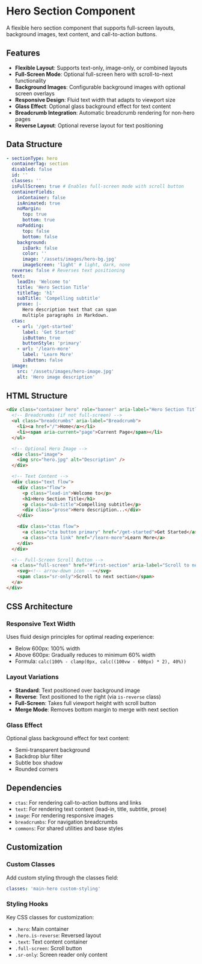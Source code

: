 # Hero Section Component

A flexible hero section component that supports full-screen layouts, background images, text content, and call-to-action buttons.

## Features

- **Flexible Layout**: Supports text-only, image-only, or combined layouts
- **Full-Screen Mode**: Optional full-screen hero with scroll-to-next functionality
- **Background Images**: Configurable background images with optional screen overlays
- **Responsive Design**: Fluid text width that adapts to viewport size
- **Glass Effect**: Optional glass background effect for text content
- **Breadcrumb Integration**: Automatic breadcrumb rendering for non-hero pages
- **Reverse Layout**: Optional reverse layout for text positioning

## Data Structure

```yaml
- sectionType: hero
  containerTag: section
  disabled: false
  id: ''
  classes: ''
  isFullScreen: true # Enables full-screen mode with scroll button
  containerFields:
    inContainer: false
    isAnimated: true
    noMargin:
      top: true
      bottom: true
    noPadding:
      top: false
      bottom: false
    background:
      isDark: false
      color: ''
      image: '/assets/images/hero-bg.jpg'
      imageScreen: 'light' # light, dark, none
  reverse: false # Reverses text positioning
  text:
    leadIn: 'Welcome to'
    title: 'Hero Section Title'
    titleTag: 'h1'
    subTitle: 'Compelling subtitle'
    prose: |-
      Hero description text that can span
      multiple paragraphs in Markdown.
  ctas:
    - url: '/get-started'
      label: 'Get Started'
      isButton: true
      buttonStyle: 'primary'
    - url: '/learn-more'
      label: 'Learn More'
      isButton: false
  image:
    src: '/assets/images/hero-image.jpg'
    alt: 'Hero image description'
```

## HTML Structure

```html
<div class="container hero" role="banner" aria-label="Hero Section Title">
  <!-- Breadcrumbs (if not full-screen) -->
  <ul class="breadcrumbs" aria-label="Breadcrumb">
    <li><a href="/">Home</a></li>
    <li><span aria-current="page">Current Page</span></li>
  </ul>

  <!-- Optional Hero Image -->
  <div class="image">
    <img src="hero.jpg" alt="Description" />
  </div>

  <!-- Text Content -->
  <div class="text flow">
    <div class="flow">
      <p class="lead-in">Welcome to</p>
      <h1>Hero Section Title</h1>
      <p class="sub-title">Compelling subtitle</p>
      <div class="prose">Hero description...</div>
    </div>

    <div class="ctas flow">
      <a class="cta button primary" href="/get-started">Get Started</a>
      <a class="cta link" href="/learn-more">Learn More</a>
    </div>
  </div>

  <!-- Full-Screen Scroll Button -->
  <a class="full-screen" href="#first-section" aria-label="Scroll to next section">
    <svg><!-- arrow-down icon --></svg>
    <span class="sr-only">Scroll to next section</span>
  </a>
</div>
```

## CSS Architecture

### Responsive Text Width

Uses fluid design principles for optimal reading experience:

- Below 600px: 100% width
- Above 600px: Gradually reduces to minimum 60% width
- Formula: `calc(100% - clamp(0px, calc((100vw - 600px) * 2), 40%))`

### Layout Variations

- **Standard**: Text positioned over background image
- **Reverse**: Text positioned to the right (via `is-reverse` class)
- **Full-Screen**: Takes full viewport height with scroll button
- **Merge Mode**: Removes bottom margin to merge with next section

### Glass Effect

Optional glass background effect for text content:

- Semi-transparent background
- Backdrop blur filter
- Subtle box shadow
- Rounded corners

## Dependencies

- `ctas`: For rendering call-to-action buttons and links
- `text`: For rendering text content (lead-in, title, subtitle, prose)
- `image`: For rendering responsive images
- `breadcrumbs`: For navigation breadcrumbs
- `commons`: For shared utilities and base styles

## Customization

### Custom Classes

Add custom styling through the classes field:

```yaml
classes: 'main-hero custom-styling'
```

### Styling Hooks

Key CSS classes for customization:

- `.hero`: Main container
- `.hero.is-reverse`: Reversed layout
- `.text`: Text content container
- `.full-screen`: Scroll button
- `.sr-only`: Screen reader only content
